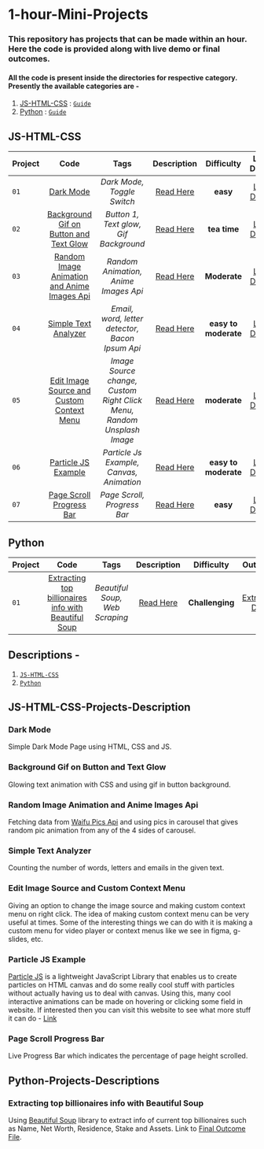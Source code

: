 # 1-hour-Mini-Projects  

### This repository has projects that can be made within an hour. Here the code is provided along with live demo or final outcomes. 
#### All the code is present inside the directories for respective category. Presently the available categories are - 

1. [JS-HTML-CSS](https://github.com/bhavesh-chaudhari/1hr_MiniProjects/tree/main/JS-HTML-CSS) : [```Guide```](#js-html-css)
2. [Python](https://github.com/bhavesh-chaudhari/1hr_MiniProjects/tree/main/Python/) : [```Guide```](#python)

## JS-HTML-CSS
| Project        | Code   |Tags | Description |Difficulty|Live Demo|
| ------------- |:-------:| :---:|:---:|:---:|:-----:|
| `01`  | [Dark Mode](https://github.com/bhavesh-chaudhari/1hr_MiniProjects/tree/main/JS-HTML-CSS/01-Dark-Mode) |*Dark Mode, Toggle Switch*|[Read Here](#dark-mode)|**easy**|[Live Demo](https://bhavesh-chaudhari.github.io/1hr_MiniProjects/JS-HTML-CSS/01-Dark-Mode/index.html) |
| `02`  | [Background Gif on Button and Text Glow](https://github.com/bhavesh-chaudhari/1hr_MiniProjects/tree/main/JS-HTML-CSS/02-Button-1) |*Button 1, Text glow, Gif Background*|[Read Here](#background-gif-on-button-and-text-glow)|**tea time**|[Live Demo](https://bhavesh-chaudhari.github.io/1hr_MiniProjects/JS-HTML-CSS/02-Button-1/button1.html) |
| `03`  | [Random Image Animation and Anime Images Api](https://github.com/bhavesh-chaudhari/Slider-and-Random-Anime-Image-Gif) |*Random Animation, Anime Images Api*|[Read Here](#random-image-animation-and-anime-images-api)|**Moderate**|[Live Demo](https://codepen.io/bhavesh_c/full/zYwqMLj) |
| `04`  | [Simple Text Analyzer](https://bhavesh-chaudhari.github.io/1hr_MiniProjects/JS-HTML-CSS/04-Word-Counter/word-counter.html) |*Email, word, letter detector, Bacon Ipsum Api*|[Read Here](#simple-text-analyzer)|**easy to moderate**|[Live Demo](https://bhavesh-chaudhari.github.io/1hr_MiniProjects/JS-HTML-CSS/04-Word-Counter/word-counter.html) |
| `05`  | [Edit Image Source and Custom Context Menu](https://github.com/bhavesh-chaudhari/1hr_MiniProjects/tree/main/JS-HTML-CSS/05-Image-Source-Change-%26-Custom-Right-Click-Menu) |*Image Source change, Custom Right Click Menu, Random Unsplash Image*|[Read Here](#edit-image-source-and-custom-context-menu)|**moderate**|[Live Demo](https://bhavesh-chaudhari.github.io/1hr_MiniProjects/JS-HTML-CSS/05-Image-Source-Change-&-Custom-Right-Click-Menu/index.html) |
| `06`  | [Particle JS Example](https://github.com/bhavesh-chaudhari/1hr_MiniProjects/tree/main/JS-HTML-CSS/06-Particles-Js) |*Particle Js Example, Canvas, Animation*|[Read Here](#particle-js-example)|**easy to moderate**|[Live Demo](https://bhavesh-chaudhari.github.io/1hr_MiniProjects/JS-HTML-CSS/06-Particles-Js/index.html) |
| `07`  | [Page Scroll Progress Bar](https://github.com/bhavesh-chaudhari/1hr_MiniProjects/tree/main/JS-HTML-CSS/07-Page-Scroll-Progress-Bar) |*Page Scroll, Progress Bar*|[Read Here](#page-scroll-progress-bar)|**easy**|[Live Demo](https://bhavesh-chaudhari.github.io/1hr_MiniProjects/JS-HTML-CSS/07-Page-Scroll-Progress-Bar/index.html) |

## Python
| Project        | Code   |Tags | Description |Difficulty|Outcome|
| ------------- |:-------:| :---:|:---:|:---:|:-----:|
|`01`|[Extracting top billionaires info with Beautiful Soup](https://github.com/bhavesh-chaudhari/1hr_MiniProjects/tree/main/Python/01-Extracting-top-billionaires-Info-with-Beautiful-Soup)|*Beautiful Soup, Web Scraping*|[Read Here](#extracting-top-billionaires-info-with-beautiful-soup)|**Challenging**|[Extracted Data](https://github.com/bhavesh-chaudhari/1hr_MiniProjects/blob/main/Python/01-Extracting-top-billionaires-Info-with-Beautiful-Soup/billionaires_data.js)|
## Descriptions -

 1. [```JS-HTML-CSS```](#js-html-css-projects-description)
 2. [```Python```](#python-projects-description)

## JS-HTML-CSS-Projects-Description

### Dark Mode

Simple Dark Mode Page using HTML, CSS and JS.

### Background Gif on Button and Text Glow

Glowing text animation with CSS and using gif in button background.

### Random Image Animation and Anime Images Api

Fetching data from [Waifu Pics Api](https://waifu.pics/) and using pics in carousel that gives random pic animation from any of the 4 sides of carousel.

### Simple Text Analyzer

Counting the number of words, letters and emails in the given text.

### Edit Image Source and Custom Context Menu

Giving an option to change the image source and making custom context menu on right click. The idea of making custom context menu can be very useful at times. Some of the interesting things we can do with it is making a custom menu for video player or context menus like we see in figma, g-slides, etc.

### Particle JS Example

[Particle JS](https://github.com/VincentGarreau/particles.js/) is a lightweight JavaScript Library that enables us to create particles on HTML canvas and do some really cool stuff with particles without actually having us to deal with canvas. Using this, many cool interactive animations can be made on hovering or clicking some field in website. If interested then you can visit this website to see what more stuff it can do - [Link](https://vincentgarreau.com/particles.js/)

### Page Scroll Progress Bar

Live Progress Bar which indicates the percentage of page height scrolled.

## Python-Projects-Descriptions

### Extracting top billionaires info with Beautiful Soup
Using [Beautiful Soup](https://www.crummy.com/software/BeautifulSoup/) library to extract info of current top billionaires such as Name, Net Worth, Residence, Stake and Assets. Link to [Final Outcome File](https://github.com/bhavesh-chaudhari/1hr_MiniProjects/blob/main/Python/01-Extracting-top-billionaires-Info-with-Beautiful-Soup/billionaires_data.js).
